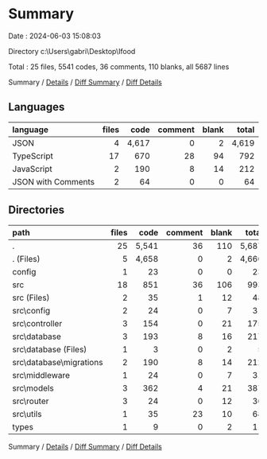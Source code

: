 # Summary

Date : 2024-06-03 15:08:03

Directory c:\\Users\\gabri\\Desktop\\Ifood

Total : 25 files,  5541 codes, 36 comments, 110 blanks, all 5687 lines

Summary / [Details](details.md) / [Diff Summary](diff.md) / [Diff Details](diff-details.md)

## Languages
| language | files | code | comment | blank | total |
| :--- | ---: | ---: | ---: | ---: | ---: |
| JSON | 4 | 4,617 | 0 | 2 | 4,619 |
| TypeScript | 17 | 670 | 28 | 94 | 792 |
| JavaScript | 2 | 190 | 8 | 14 | 212 |
| JSON with Comments | 2 | 64 | 0 | 0 | 64 |

## Directories
| path | files | code | comment | blank | total |
| :--- | ---: | ---: | ---: | ---: | ---: |
| . | 25 | 5,541 | 36 | 110 | 5,687 |
| . (Files) | 5 | 4,658 | 0 | 2 | 4,660 |
| config | 1 | 23 | 0 | 0 | 23 |
| src | 18 | 851 | 36 | 106 | 993 |
| src (Files) | 2 | 35 | 1 | 12 | 48 |
| src\\config | 2 | 24 | 0 | 7 | 31 |
| src\\controller | 3 | 154 | 0 | 21 | 175 |
| src\\database | 3 | 193 | 8 | 16 | 217 |
| src\\database (Files) | 1 | 3 | 0 | 2 | 5 |
| src\\database\\migrations | 2 | 190 | 8 | 14 | 212 |
| src\\middleware | 1 | 24 | 0 | 7 | 31 |
| src\\models | 3 | 362 | 4 | 21 | 387 |
| src\\router | 3 | 24 | 0 | 12 | 36 |
| src\\utils | 1 | 35 | 23 | 10 | 68 |
| types | 1 | 9 | 0 | 2 | 11 |

Summary / [Details](details.md) / [Diff Summary](diff.md) / [Diff Details](diff-details.md)